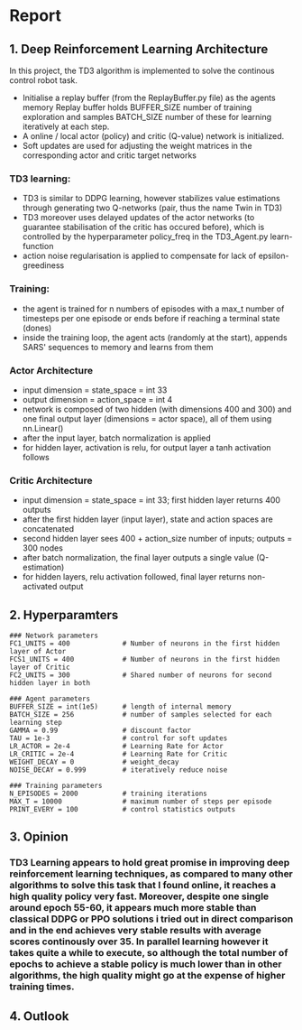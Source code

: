 # Report

## 1. Deep Reinforcement Learning Architecture
In this project, the TD3 algorithm is implemented to solve the continous control robot task.
- Initialise a replay buffer (from the ReplayBuffer.py file) as the agents memory
  Replay buffer holds BUFFER_SIZE number of training exploration and samples BATCH_SIZE number of these for learning iteratively at each step.
- A online / local actor (policy) and critic (Q-value) network is initialized. 
- Soft updates are used for adjusting the weight matrices in the corresponding actor and critic target networks
### TD3 learning:
  - TD3 is similar to DDPG learning, however stabilizes value estimations through generating two Q-networks (pair, thus the name Twin in TD3)
  - TD3 moreover uses delayed updates of the actor networks (to guarantee stabilisation of the critic has occured before), which is controlled by the hyperparameter policy_freq in the TD3_Agent.py learn-function
  - action noise regularisation is applied to compensate for lack of epsilon-greediness
### Training:
 - the agent is trained for n numbers of episodes with a max_t number of timesteps per one episode or ends before if reaching a terminal state (dones)
 - inside the training loop, the agent acts (randomly at the start), appends SARS' sequences to memory and learns from them
 
 ### Actor Architecture
 - input dimension = state_space = int 33
 - output dimension = action_space = int 4
 - network is composed of two hidden (with dimensions 400 and 300) and one final output layer (dimensions = actor space), all of them using nn.Linear()
 - after the input layer, batch normalization is applied
 - for hidden layer, activation is relu, for output layer a tanh activation follows
 
### Critic Architecture
 - input dimension = state_space = int 33; first hidden layer returns 400 outputs
 - after the first hidden layer (input layer), state and action spaces are concatenated
 - second hidden layer sees 400 + action_size number of inputs; outputs = 300 nodes
 - after batch normalization, the final layer outputs a single value (Q-estimation)
 - for hidden layers, relu activation followed, final layer returns non-activated output
 
## 2. Hyperparamters
```
### Network parameters
FC1_UNITS = 400             # Number of neurons in the first hidden layer of Actor
FCS1_UNITS = 400            # Number of neurons in the first hidden layer of Critic
FC2_UNITS = 300             # Shared number of neurons for second hidden layer in both

### Agent parameters
BUFFER_SIZE = int(1e5)      # length of internal memory
BATCH_SIZE = 256            # number of samples selected for each learning step
GAMMA = 0.99                # discount factor
TAU = 1e-3                  # control for soft updates
LR_ACTOR = 2e-4             # Learning Rate for Actor
LR_CRITIC = 2e-4            # Learning Rate for Critic
WEIGHT_DECAY = 0            # weight_decay
NOISE_DECAY = 0.999         # iteratively reduce noise 

### Training parameters
N_EPISODES = 2000           # training iterations
MAX_T = 10000               # maximum number of steps per episode
PRINT_EVERY = 100           # control statistics outputs
```

## 3. Opinion
### TD3 Learning appears to hold great promise in improving deep reinforcement learning techniques, as compared to many other algorithms to solve this task that I found online, it reaches a high quality policy very fast. Moreover, despite one single around epoch 55-60, it appears much more stable than classical DDPG or PPO solutions i tried out in direct comparison and in the end achieves very stable results with average scores continously over 35. In parallel learning however it takes quite a while to execute, so although the total number of epochs to achieve a stable policy is much lower than in other algorithms, the high quality might go at the expense of higher training times.

## 4. Outlook

